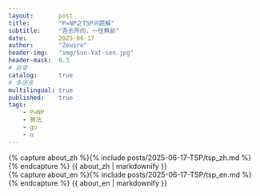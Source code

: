```yaml
---
layout:       post
title:        "P=NP之TSP问题解"
subtitle:     "吾志所向，一往無前"
date:         2025-06-17
author:       "Zeusro"
header-img:   "img/Sun-Yat-sen.jpg"
header-mask:  0.3
# 目录
catalog:      true
# 多语言
multilingual: true
published:    true
tags:
    - P=NP
    - 算法
    - go
    - n
---
```


<!-- Chinese Version -->
<div class="zh post-container">
    {% capture about_zh %}{% include posts/2025-06-17-TSP/tsp_zh.md %}{% endcapture %}
    {{ about_zh | markdownify }}
</div>

<!-- English Version -->
<div class="en post-container">
    {% capture about_en %}{% include posts/2025-06-17-TSP/tsp_en.md %}{% endcapture %}
    {{ about_en | markdownify }}
</div>
